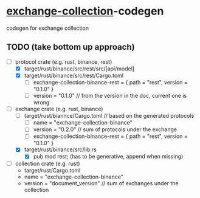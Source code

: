 # [exchange-collection](../README.md)-codegen
codegen for exchange collection

## TODO (take bottom up approach)
- [ ] protocol crate (e.g. rust, binance, rest)
  - [x] target/rust/binance/src/rest/src/[api/model]
  - [x] target/rust/binance/src/rest/Cargo.toml
    - [ ] exchange-collection-binance-rest = { path = "rest", version = "0.1.0" }
    - [ ] version = "0.1.0" // from the version in the doc, current one is wrong
- [ ] exchange crate (e.g. rust, binance)
  - [ ] target/rust/biannce/Cargo.toml // based on the generated protocols
    - [ ] name = "exchange-collection-binance"
    - [ ] version = "0.2.0" // sum of protocols under the exchange
    - [ ] exchange-collection-binance-rest = { path = "rest", version = "0.1.0" }
  - [x] target/rust/binance/src/lib.rs
    - [x] pub mod rest; (has to be generative, append when missing)
- [ ] collection crate (e.g. rust)
  - target/rust/Cargo.toml
  - name = "exchange-collection-binance"
  - version = "document_version" // sum of exchanges under the collection